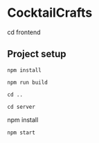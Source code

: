# CocktailCrafts

cd frontend
## Project setup
```
npm install
```
```
npm run build
```
```
cd ..

cd server
```

npm install

```
npm start
```
